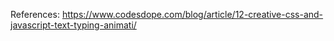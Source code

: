 References:
https://www.codesdope.com/blog/article/12-creative-css-and-javascript-text-typing-animati/